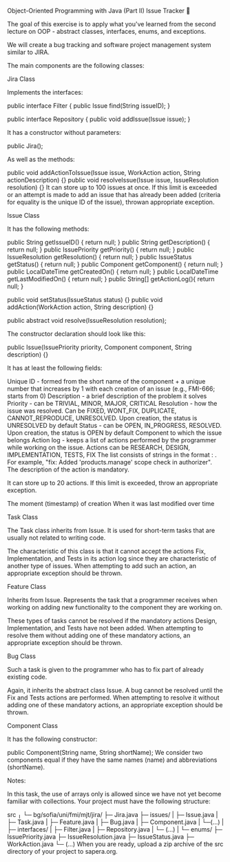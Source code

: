 Object-Oriented Programming with Java (Part II)
Issue Tracker 🐛

The goal of this exercise is to apply what you've learned from the second lecture on OOP - abstract classes, interfaces, enums, and exceptions.

We will create a bug tracking and software project management system similar to JIRA.

The main components are the following classes:

Jira Class

Implements the interfaces:

public interface Filter {
    public Issue find(String issueID);
}

public interface Repository {
    public void addIssue(Issue issue);
}


It has a constructor without parameters:

public Jira();

As well as the methods:

public void addActionToIssue(Issue issue, WorkAction action, String actionDescription) {}
public void resolveIssue(Issue issue, IssueResolution resolution) {}
It can store up to 100 issues at once. If this limit is exceeded or an attempt is made to add an issue that has already been added (criteria for equality is the unique ID of the issue), throwan appropriate exception.

Issue Class

It has the following methods:

public String getIssueID() { return null; }
public String getDescription() { return null; }
public IssuePriority getPriority() { return null; }
public IssueResolution getResolution() { return null; }
public IssueStatus getStatus() { return null; }
public Component getComponent() { return null; }
public LocalDateTime getCreatedOn() { return null; }
public LocalDateTime getLastModifiedOn() { return null; }
public String[] getActionLog(){ return null; }

public void setStatus(IssueStatus status) {}
public void addAction(WorkAction action, String description) {}

public abstract void resolve(IssueResolution resolution);


The constructor declaration should look like this:

public Issue(IssuePriority priority, Component component, String description) {}

It has at least the following fields:

Unique ID - formed from the short name of the component + a unique number that increases by 1 with each creation of an issue (e.g., FMI-666; starts from 0)
Description - a brief description of the problem it solves
Priority - can be TRIVIAL, MINOR, MAJOR, CRITICAL
Resolution - how the issue was resolved. Can be FIXED, WONT_FIX, DUPLICATE, CANNOT_REPRODUCE, UNRESOLVED. Upon creation, the status is UNRESOLVED by default
Status - can be OPEN, IN_PROGRESS, RESOLVED. Upon creation, the status is OPEN by default
Component to which the issue belongs
Action log - keeps a list of actions performed by the programmer while working on the issue. Actions can be RESEARCH, DESIGN, IMPLEMENTATION, TESTS, FIX
The list consists of strings in the format <action>: <description>. For example, "fix: Added 'products.manage' scope check in authorizer". The description of the action is mandatory.

It can store up to 20 actions. If this limit is exceeded, throw an appropriate exception.

The moment (timestamp) of creation
When it was last modified over time


Task Class

The Task class inherits from Issue. It is used for short-term tasks that are usually not related to writing code.

The characteristic of this class is that it cannot accept the actions Fix, Implementation, and Tests in its action log since they are characteristic of another type of issues.
When attempting to add such an action, an appropriate exception should be thrown.

Feature Class

Inherits from Issue. Represents the task that a programmer receives when working on adding new functionality to the component they are working on.

These types of tasks cannot be resolved if the mandatory actions Design, Implementation, and Tests have not been added. When attempting to resolve them without adding one of these mandatory actions, an appropriate exception should be thrown.

Bug Class

Such a task is given to the programmer who has to fix part of already existing code.

Again, it inherits the abstract class Issue. A bug cannot be resolved until the Fix and Tests actions are performed. When attempting to resolve it without adding one of these mandatory actions, an appropriate exception should be thrown.

Component Class

It has the following constructor:

public Component(String name, String shortName);
We consider two components equal if they have the same names (name) and abbreviations (shortName).

Notes:

In this task, the use of arrays only is allowed since we have not yet become familiar with collections.
Your project must have the following structure:

src
  ╷
  └─ bg/sofia/uni/fmi/mjt/jira/
    ├─ Jira.java
    ├─ issues/
    |   ├─ Issue.java
    |   ├─ Task.java
    |   ├─ Feature.java
    |   ├─ Bug.java
    |   ├─ Component.java
    |   └─(...)
    |
    ├─ interfaces/
    | ├─ Filter.java
    | ├─ Repository.java
    | └─ (...)
    |
    └─ enums/
      ├─ IssuePriority.java
      ├─ IssueResolution.java
      ├─ IssueStatus.java
      ├─ WorkAction.java
      └─ (...)
When you are ready, upload a zip archive of the src directory of your project to sapera.org.
